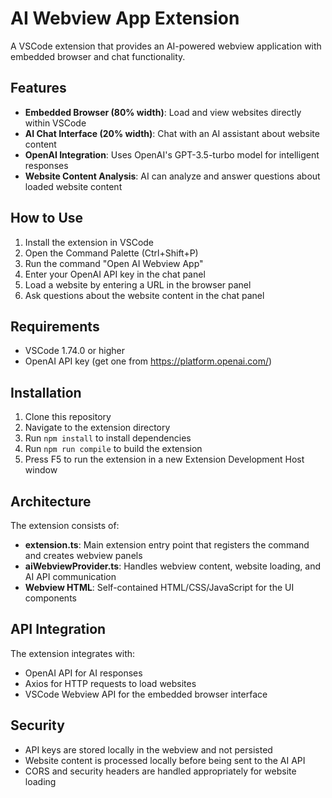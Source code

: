 # AI Webview App Extension

A VSCode extension that provides an AI-powered webview application with embedded browser and chat functionality.

## Features

- **Embedded Browser (80% width)**: Load and view websites directly within VSCode
- **AI Chat Interface (20% width)**: Chat with an AI assistant about website content
- **OpenAI Integration**: Uses OpenAI's GPT-3.5-turbo model for intelligent responses
- **Website Content Analysis**: AI can analyze and answer questions about loaded website content

## How to Use

1. Install the extension in VSCode
2. Open the Command Palette (Ctrl+Shift+P)
3. Run the command "Open AI Webview App"
4. Enter your OpenAI API key in the chat panel
5. Load a website by entering a URL in the browser panel
6. Ask questions about the website content in the chat panel

## Requirements

- VSCode 1.74.0 or higher
- OpenAI API key (get one from https://platform.openai.com/)

## Installation

1. Clone this repository
2. Navigate to the extension directory
3. Run `npm install` to install dependencies
4. Run `npm run compile` to build the extension
5. Press F5 to run the extension in a new Extension Development Host window

## Architecture

The extension consists of:

- **extension.ts**: Main extension entry point that registers the command and creates webview panels
- **aiWebviewProvider.ts**: Handles webview content, website loading, and AI API communication
- **Webview HTML**: Self-contained HTML/CSS/JavaScript for the UI components

## API Integration

The extension integrates with:
- OpenAI API for AI responses
- Axios for HTTP requests to load websites
- VSCode Webview API for the embedded browser interface

## Security

- API keys are stored locally in the webview and not persisted
- Website content is processed locally before being sent to the AI API
- CORS and security headers are handled appropriately for website loading
